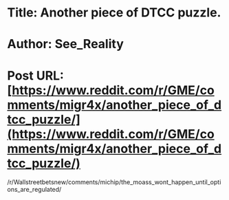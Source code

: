 # Title: Another piece of DTCC puzzle.
# Author: See_Reality
# Post URL: [https://www.reddit.com/r/GME/comments/migr4x/another_piece_of_dtcc_puzzle/](https://www.reddit.com/r/GME/comments/migr4x/another_piece_of_dtcc_puzzle/)


/r/Wallstreetbetsnew/comments/michip/the_moass_wont_happen_until_options_are_regulated/